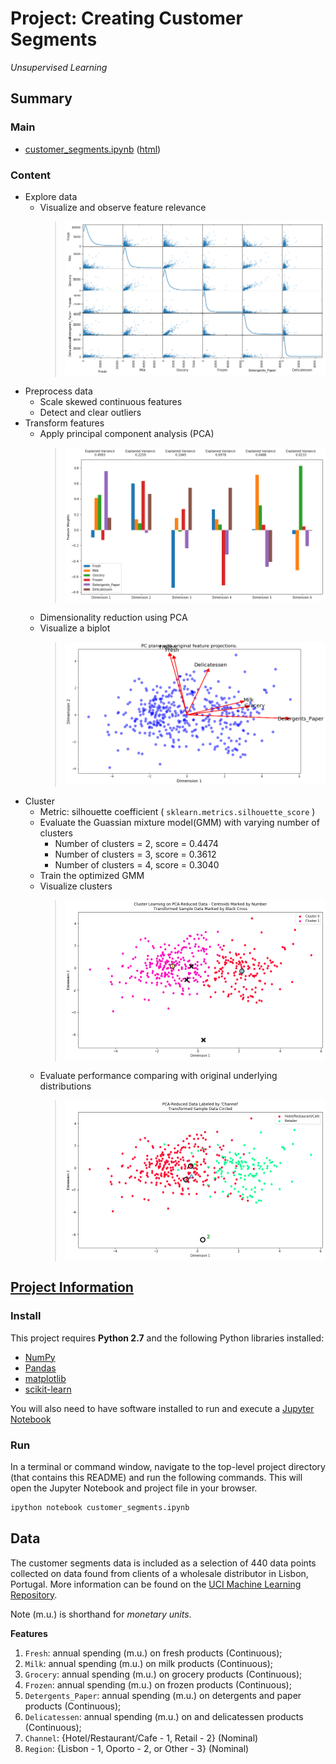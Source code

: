 # Project: Creating Customer Segments
*Unsupervised Learning*

## Summary
### Main
- [customer_segments.ipynb](customer_segments.ipynb) ([html](others/customer_segments.html))

### Content
- Explore data 
  - Visualize and observe feature relevance 
    > ![1-feature-relevance.png](others/images/1-feature-relevance.png)
- Preprocess data
  - Scale skewed continuous features
  - Detect and clear outliers
- Transform features
  - Apply principal component analysis (PCA) 
    > ![2-PCA.png](others/images/2-PCA.png)
  - Dimensionality reduction using PCA
  - Visualize a biplot
    > ![3-biplot.png](others/images/3-biplot.png)
- Cluster
  - Metric: silhouette coefficient ( `sklearn.metrics.silhouette_score` )
  - Evaluate the Guassian mixture model(GMM) with varying number of clusters
    - Number of clusters = 2, score = 0.4474
    - Number of clusters = 3, score = 0.3612
    - Number of clusters = 4, score = 0.3040
  - Train the optimized GMM
  - Visualize clusters
    > ![4-prediction.png](others/images/4-prediction.png)
  - Evaluate performance comparing with original underlying distributions
    > ![5-original.png](others/images/5-original.png)

## [Project Information](others/project_description.md)
### Install
This project requires **Python 2.7** and the following Python libraries installed:

- [NumPy](http://www.numpy.org/)
- [Pandas](http://pandas.pydata.org)
- [matplotlib](http://matplotlib.org/)
- [scikit-learn](http://scikit-learn.org/stable/)

You will also need to have software installed to run and execute a [Jupyter Notebook](http://ipython.org/notebook.html)

### Run
In a terminal or command window, navigate to the top-level project directory (that contains this README) and run the following commands. This will open the Jupyter Notebook and project file in your browser. 
```bash
ipython notebook customer_segments.ipynb
```

## Data
The customer segments data is included as a selection of 440 data points collected on data found from clients of a wholesale distributor in Lisbon, Portugal. More information can be found on the [UCI Machine Learning Repository](https://archive.ics.uci.edu/ml/datasets/Wholesale+customers).

Note (m.u.) is shorthand for *monetary units*.

**Features**
1) `Fresh`: annual spending (m.u.) on fresh products (Continuous); 
2) `Milk`: annual spending (m.u.) on milk products (Continuous); 
3) `Grocery`: annual spending (m.u.) on grocery products (Continuous); 
4) `Frozen`: annual spending (m.u.) on frozen products (Continuous);
5) `Detergents_Paper`: annual spending (m.u.) on detergents and paper products (Continuous);
6) `Delicatessen`: annual spending (m.u.) on and delicatessen products (Continuous); 
7) `Channel`: {Hotel/Restaurant/Cafe - 1, Retail - 2} (Nominal)
8) `Region`: {Lisbon - 1, Oporto - 2, or Other - 3} (Nominal) 